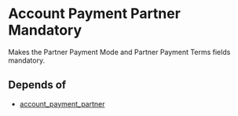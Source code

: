 # Account Payment Partner Mandatory

Makes the Partner Payment Mode and Partner Payment Terms fields mandatory.

## Depends of

* [account_payment_partner](https://github.com/OCA/bank-payment/tree/10.0/account_payment_partner)
